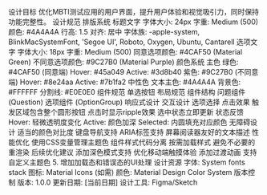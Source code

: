 设计目标
优化MBTI测试应用的用户界面，提升用户体验和视觉吸引力，同时保持功能完整性。
设计规范
排版系统
标题文字
字体大小: 24px
字重: Medium (500)
颜色: #4A4A4A
行高: 1.5
对齐: 居中
字体族: -apple-system, BlinkMacSystemFont, 'Segoe UI', Roboto, Oxygen, Ubuntu, Cantarell
选项文字
字体大小: 18px
字重: Medium (500)
同意选项颜色: #4CAF50 (Material Green)
不同意选项颜色: #9C27B0 (Material Purple)
颜色系统
主色
绿色: #4CAF50 (同意端)
Hover: #45a049
Active: #3d8b40
紫色: #9C27B0 (不同意端)
Hover: #8e24aa
Active: #7b1fa2
中性色
文本主色: #4A4A4A
背景色: #FFFFFF
分割线: #E0E0E0
组件规范
单选按钮
布局规范
组件结构
问题组件 (Question)
选项组件 (OptionGroup)
响应式设计
交互设计
选项选择
点击效果
触发区域包含整个圆形按钮
点击时显示ripple效果
选中状态立即更新
状态反馈
Hover: 轻微透明度变化
Active: 颜色加深
Selected: 内圆填充对应颜色
无障碍设计
适当的颜色对比度
键盘导航支持
ARIA标签支持
屏幕阅读器友好的文本描述
性能优化
使用CSS变量管理主题色
组件样式代码分离
按需加载样式
避免不必要的重渲染
后续优化建议
添加深色模式支持
优化移动端触摸体验
添加过渡动画
支持自定义主题色
5. 增加加载态和错误态的UI处理
设计资源
字体: System fonts stack
图标: Material Icons (如需)
颜色: Material Design Color System
版本控制
版本: 1.0.0
更新日期: [当前日期]
设计工具: Figma/Sketch
